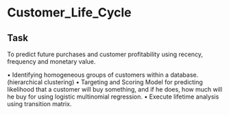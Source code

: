 
# Customer_Life_Cycle

## Task 
To predict future purchases and customer profitability using recency, frequency and monetary value.

•	Identifying homogeneous groups of customers within a database. (hierarchical clustering)
•	Targeting and Scoring Model for predicting likelihood that a customer will buy something, and if he does, how much will he buy for     using logistic multinomial regression.
•	Execute lifetime analysis using transition matrix.


